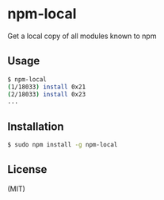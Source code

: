 
# npm-local

Get a local copy of all modules known to npm

## Usage

```bash
$ npm-local
(1/18033) install 0x21
(2/18033) install 0x23
...
```

## Installation

```bash
$ sudo npm install -g npm-local
```

## License

(MIT)
